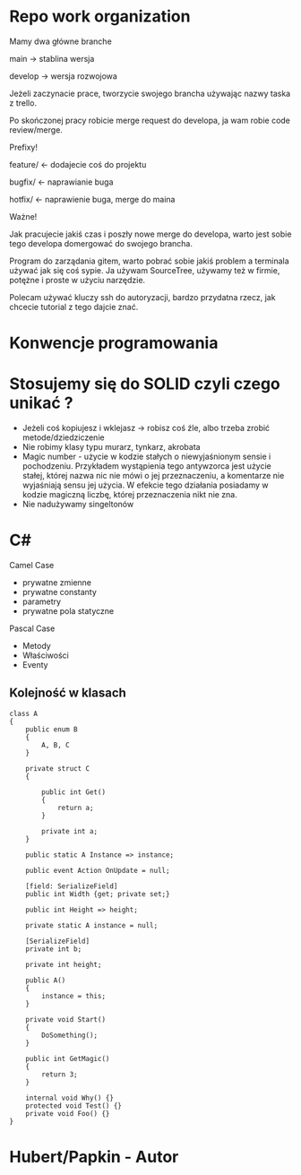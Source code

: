 # Repo work organization

Mamy dwa główne branche 

main → stablina wersja

develop → wersja rozwojowa

Jeżeli zaczynacie prace, tworzycie swojego brancha używając nazwy taska z trello.

Po skończonej pracy robicie merge request do developa, ja wam robie code review/merge.

Prefixy!

feature/ ← dodajecie coś do projektu

bugfix/ ← naprawianie buga

hotfix/ ← naprawienie buga, merge do maina

Ważne!

Jak pracujecie jakiś czas i poszły nowe merge do developa, warto jest sobie tego developa domergować do swojego brancha.

Program do zarządania gitem, warto pobrać sobie jakiś problem a terminala używać jak się coś sypie. Ja używam SourceTree, używamy też w firmie, potężne i proste w użyciu narzędzie.

Polecam używać kluczy ssh do autoryzacji, bardzo przydatna rzecz, jak chcecie tutorial z tego dajcie znać.

# Konwencje programowania

# Stosujemy się do SOLID czyli czego unikać ?

- Jeżeli coś kopiujesz i wklejasz → robisz coś źle, albo trzeba zrobić metode/dziedziczenie
- Nie robimy klasy typu murarz, tynkarz, akrobata
- Magic number - użycie w kodzie stałych o niewyjaśnionym sensie i pochodzeniu. Przykładem
wystąpienia tego antywzorca jest użycie stałej, której nazwa nic nie mówi o jej przeznaczeniu, a
komentarze nie wyjaśniają sensu jej użycia. W efekcie tego działania posiadamy w kodzie
magiczną liczbę, której przeznaczenia nikt nie zna.
- Nie nadużywamy singeltonów

# C#

Camel Case 

- prywatne zmienne
- prywatne constanty
- parametry
- prywatne pola statyczne

Pascal Case

- Metody
- Właściwości
- Eventy

## Kolejność w klasach
```
class A 
{
    public enum B 
    {
        A, B, C
    }

    private struct C 
    {

        public int Get() 
        {
            return a;
        }

        private int a;
    }
    
    public static A Instance => instance;

    public event Action OnUpdate = null;

    [field: SerializeField]
    public int Width {get; private set;}    

    public int Height => height;

    private static A instance = null;

    [SerializeField]
    private int b;

    private int height;

    public A() 
    {
        instance = this;
    }

    private void Start()
    {
        DoSomething();
    }
    
    public int GetMagic() 
    {
        return 3;
    }

    internal void Why() {}
    protected void Test() {}
    private void Foo() {}
}

```
# Hubert/Papkin - Autor
